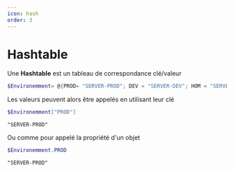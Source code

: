 ```yaml
---
icon: hash
order: 3
---
```

# Hashtable

Une **Hashtable** est un tableau de correspondance clé/valeur

```powershell
$Environemment= @{PROD= "SERVER-PROD"; DEV = "SERVER-DEV"; HOM = "SERVER-HOM"}
```

Les valeurs peuvent alors être appelés en utilisant leur clé

```powershell
$Environemment["PROD"]
```


```text Output :icon-chevron-right:
"SERVER-PROD"
```

Ou comme pour appelé la propriété d'un objet

```powershell
$Environemment.PROD
```

```text Output :icon-chevron-right:
"SERVER-PROD"
```
